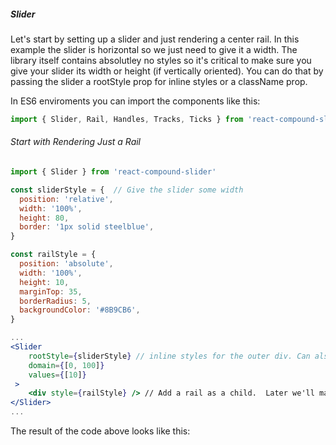 ##### Slider

Let's start by setting up a slider and just rendering a center rail.
In this example the slider is horizontal so we just need to give it a width.
The library itself contains absolutley no styles so it's critical to make sure you give your slider its width or height (if vertically oriented).
You can do that by passing the slider a rootStyle prop for inline styles or a className prop.

In ES6 enviroments you can import the components like this:
```jsx
import { Slider, Rail, Handles, Tracks, Ticks } from 'react-compound-slider'

```

###### Start with Rendering Just a Rail

```jsx
import { Slider } from 'react-compound-slider'

const sliderStyle = {  // Give the slider some width
  position: 'relative',
  width: '100%',
  height: 80,
  border: '1px solid steelblue',
}

const railStyle = { 
  position: 'absolute',
  width: '100%',
  height: 10,
  marginTop: 35,
  borderRadius: 5,
  backgroundColor: '#8B9CB6',
}

...
<Slider
	rootStyle={sliderStyle} // inline styles for the outer div. Can also use className prop.
	domain={[0, 100]}
	values={[10]}
 >
	<div style={railStyle} /> // Add a rail as a child.  Later we'll make it interactive.
</Slider>
...
```

The result of the code above looks like this:
